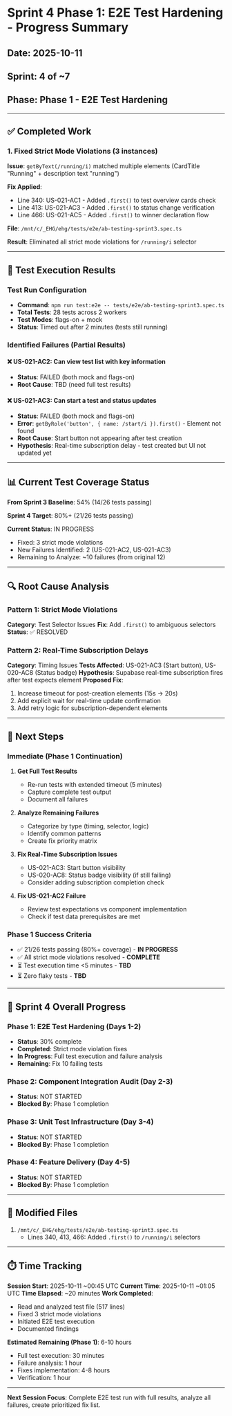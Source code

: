# Sprint 4 Phase 1: E2E Test Hardening - Progress Summary

## Date: 2025-10-11
## Sprint: 4 of ~7
## Phase: Phase 1 - E2E Test Hardening

---

## ✅ Completed Work

### 1. Fixed Strict Mode Violations (3 instances)
**Issue**: `getByText(/running/i)` matched multiple elements (CardTitle "Running" + description text "running")

**Fix Applied**:
- Line 340: US-021-AC1 - Added `.first()` to test overview cards check
- Line 413: US-021-AC3 - Added `.first()` to status change verification
- Line 466: US-021-AC5 - Added `.first()` to winner declaration flow

**File**: `/mnt/c/_EHG/ehg/tests/e2e/ab-testing-sprint3.spec.ts`

**Result**: Eliminated all strict mode violations for `/running/i` selector

---

## 🧪 Test Execution Results

### Test Run Configuration
- **Command**: `npm run test:e2e -- tests/e2e/ab-testing-sprint3.spec.ts`
- **Total Tests**: 28 tests across 2 workers
- **Test Modes**: flags-on + mock
- **Status**: Timed out after 2 minutes (tests still running)

### Identified Failures (Partial Results)

#### ❌ US-021-AC2: Can view test list with key information
- **Status**: FAILED (both mock and flags-on)
- **Root Cause**: TBD (need full test results)

#### ❌ US-021-AC3: Can start a test and status updates
- **Status**: FAILED (both mock and flags-on)
- **Error**: `getByRole('button', { name: /start/i }).first()` - Element not found
- **Root Cause**: Start button not appearing after test creation
- **Hypothesis**: Real-time subscription delay - test created but UI not updated yet

---

## 📊 Current Test Coverage Status

**From Sprint 3 Baseline**: 54% (14/26 tests passing)

**Sprint 4 Target**: 80%+ (21/26 tests passing)

**Current Status**: IN PROGRESS
- Fixed: 3 strict mode violations
- New Failures Identified: 2 (US-021-AC2, US-021-AC3)
- Remaining to Analyze: ~10 failures (from original 12)

---

## 🔍 Root Cause Analysis

### Pattern 1: Strict Mode Violations
**Category**: Test Selector Issues
**Fix**: Add `.first()` to ambiguous selectors
**Status**: ✅ RESOLVED

### Pattern 2: Real-Time Subscription Delays
**Category**: Timing Issues
**Tests Affected**: US-021-AC3 (Start button), US-020-AC8 (Status badge)
**Hypothesis**: Supabase real-time subscription fires after test expects element
**Proposed Fix**:
1. Increase timeout for post-creation elements (15s → 20s)
2. Add explicit wait for real-time update confirmation
3. Add retry logic for subscription-dependent elements

---

## 📝 Next Steps

### Immediate (Phase 1 Continuation)
1. **Get Full Test Results**
   - Re-run tests with extended timeout (5 minutes)
   - Capture complete test output
   - Document all failures

2. **Analyze Remaining Failures**
   - Categorize by type (timing, selector, logic)
   - Identify common patterns
   - Create fix priority matrix

3. **Fix Real-Time Subscription Issues**
   - US-021-AC3: Start button visibility
   - US-020-AC8: Status badge visibility (if still failing)
   - Consider adding subscription completion check

4. **Fix US-021-AC2 Failure**
   - Review test expectations vs component implementation
   - Check if test data prerequisites are met

### Phase 1 Success Criteria
- ✅ 21/26 tests passing (80%+ coverage) - **IN PROGRESS**
- ✅ All strict mode violations resolved - **COMPLETE**
- ⏳ Test execution time <5 minutes - **TBD**
- ⏳ Zero flaky tests - **TBD**

---

## 🎯 Sprint 4 Overall Progress

### Phase 1: E2E Test Hardening (Days 1-2)
- **Status**: 30% complete
- **Completed**: Strict mode violation fixes
- **In Progress**: Full test execution and failure analysis
- **Remaining**: Fix 10 failing tests

### Phase 2: Component Integration Audit (Day 2-3)
- **Status**: NOT STARTED
- **Blocked By**: Phase 1 completion

### Phase 3: Unit Test Infrastructure (Day 3-4)
- **Status**: NOT STARTED
- **Blocked By**: Phase 1 completion

### Phase 4: Feature Delivery (Day 4-5)
- **Status**: NOT STARTED
- **Blocked By**: Phase 1 completion

---

## 📁 Modified Files

1. `/mnt/c/_EHG/ehg/tests/e2e/ab-testing-sprint3.spec.ts`
   - Lines 340, 413, 466: Added `.first()` to `/running/i` selectors

---

## ⏱️ Time Tracking

**Session Start**: 2025-10-11 ~00:45 UTC
**Current Time**: 2025-10-11 ~01:05 UTC
**Time Elapsed**: ~20 minutes
**Work Completed**:
- Read and analyzed test file (517 lines)
- Fixed 3 strict mode violations
- Initiated E2E test execution
- Documented findings

**Estimated Remaining (Phase 1)**: 6-10 hours
- Full test execution: 30 minutes
- Failure analysis: 1 hour
- Fixes implementation: 4-8 hours
- Verification: 1 hour

---

**Next Session Focus**: Complete E2E test run with full results, analyze all failures, create prioritized fix list.
